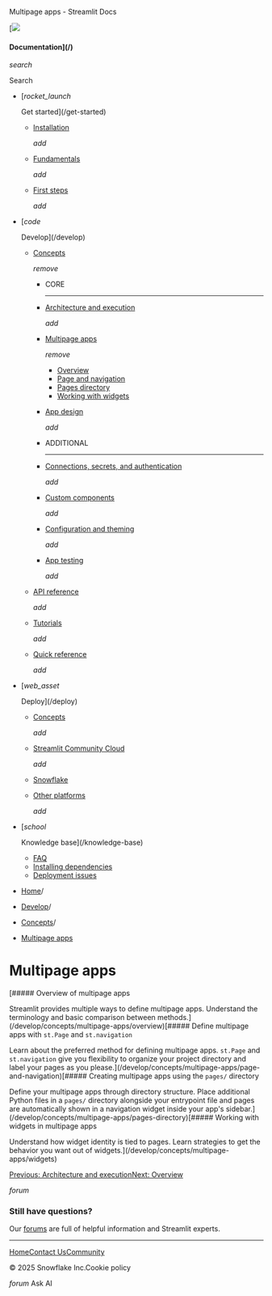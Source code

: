 ﻿Multipage apps - Streamlit Docs

[![](/logo.svg)

#### Documentation](/)

*search*

Search

* [*rocket\_launch*

  Get started](/get-started)
  + [Installation](/get-started/installation)

    *add*
  + [Fundamentals](/get-started/fundamentals)

    *add*
  + [First steps](/get-started/tutorials)

    *add*
* [*code*

  Develop](/develop)
  + [Concepts](/develop/concepts)

    *remove*

    - CORE

      ---
    - [Architecture and execution](/develop/concepts/architecture)

      *add*
    - [Multipage apps](/develop/concepts/multipage-apps)

      *remove*

      * [Overview](/develop/concepts/multipage-apps/overview)
      * [Page and navigation](/develop/concepts/multipage-apps/page-and-navigation)
      * [Pages directory](/develop/concepts/multipage-apps/pages-directory)
      * [Working with widgets](/develop/concepts/multipage-apps/widgets)
    - [App design](/develop/concepts/design)

      *add*
    - ADDITIONAL

      ---
    - [Connections, secrets, and authentication](/develop/concepts/connections)

      *add*
    - [Custom components](/develop/concepts/custom-components)

      *add*
    - [Configuration and theming](/develop/concepts/configuration)

      *add*
    - [App testing](/develop/concepts/app-testing)

      *add*
  + [API reference](/develop/api-reference)

    *add*
  + [Tutorials](/develop/tutorials)

    *add*
  + [Quick reference](/develop/quick-reference)

    *add*
* [*web\_asset*

  Deploy](/deploy)
  + [Concepts](/deploy/concepts)

    *add*
  + [Streamlit Community Cloud](/deploy/streamlit-community-cloud)

    *add*
  + [Snowflake](/deploy/snowflake)
  + [Other platforms](/deploy/tutorials)

    *add*
* [*school*

  Knowledge base](/knowledge-base)
  + [FAQ](/knowledge-base/using-streamlit)
  + [Installing dependencies](/knowledge-base/dependencies)
  + [Deployment issues](/knowledge-base/deploy)

* [Home](/)/
* [Develop](/develop)/
* [Concepts](/develop/concepts)/
* [Multipage apps](/develop/concepts/multipage-apps)

Multipage apps
==============

[##### Overview of multipage apps

Streamlit provides multiple ways to define multipage apps. Understand the terminology and basic comparison between methods.](/develop/concepts/multipage-apps/overview)[##### Define multipage apps with `st.Page` and `st.navigation`

Learn about the preferred method for defining multipage apps. `st.Page` and `st.navigation` give you flexibility to organize your project directory and label your pages as you please.](/develop/concepts/multipage-apps/page-and-navigation)[##### Creating multipage apps using the `pages/` directory

Define your multipage apps through directory structure. Place additional Python files in a `pages/` directory alongside your entrypoint file and pages are automatically shown in a navigation widget inside your app's sidebar.](/develop/concepts/multipage-apps/pages-directory)[##### Working with widgets in multipage apps

Understand how widget identity is tied to pages. Learn strategies to get the behavior you want out of widgets.](/develop/concepts/multipage-apps/widgets)

[Previous: Architecture and execution](/develop/concepts/architecture)[Next: Overview](/develop/concepts/multipage-apps/overview)

*forum*

### Still have questions?

Our [forums](https://discuss.streamlit.io) are full of helpful information and Streamlit experts.

---

[Home](/)[Contact Us](mailto:hello@streamlit.io?subject=Contact%20from%20documentation%20)[Community](https://discuss.streamlit.io)

© 2025 Snowflake Inc.Cookie policy

*forum* Ask AI
